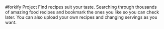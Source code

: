 #forkify Project
Find recipes suit your taste. Searching through thousands of amazing food recipes and bookmark the ones you like so you can check later. You can also upload your own recipes and changing servings as you want.
